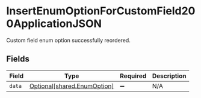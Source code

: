 # InsertEnumOptionForCustomField200ApplicationJSON

Custom field enum option successfully reordered.


## Fields

| Field                                                            | Type                                                             | Required                                                         | Description                                                      |
| ---------------------------------------------------------------- | ---------------------------------------------------------------- | ---------------------------------------------------------------- | ---------------------------------------------------------------- |
| `data`                                                           | [Optional[shared.EnumOption]](../../models/shared/enumoption.md) | :heavy_minus_sign:                                               | N/A                                                              |